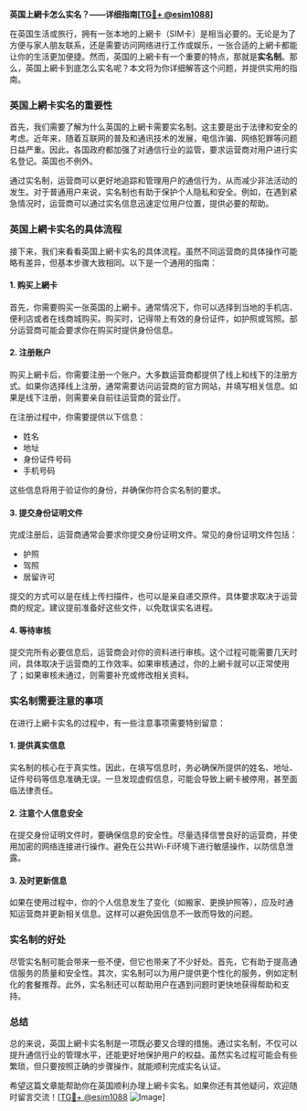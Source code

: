 **英国上網卡怎么实名？——详细指南[[TG💪+ @esim1088](https://t.me/s/esim1088)]**

在英国生活或旅行，拥有一张本地的上網卡（SIM卡）是相当必要的。无论是为了方便与家人朋友联系，还是需要访问网络进行工作或娱乐，一张合适的上網卡都能让你的生活更加便捷。然而，英国的上網卡有一个重要的特点，那就是**实名制**。那么，英国上網卡到底怎么实名呢？本文将为你详细解答这个问题，并提供实用的指南。

### 英国上網卡实名的重要性

首先，我们需要了解为什么英国的上網卡需要实名制。这主要是出于法律和安全的考虑。近年来，随着互联网的普及和通讯技术的发展，电信诈骗、网络犯罪等问题日益严重。因此，各国政府都加强了对通信行业的监管，要求运营商对用户进行实名登记。英国也不例外。

通过实名制，运营商可以更好地追踪和管理用户的通信行为，从而减少非法活动的发生。对于普通用户来说，实名制也有助于保护个人隐私和安全。例如，在遇到紧急情况时，运营商可以通过实名信息迅速定位用户位置，提供必要的帮助。

### 英国上網卡实名的具体流程

接下来，我们来看看英国上網卡实名的具体流程。虽然不同运营商的具体操作可能略有差异，但基本步骤大致相同。以下是一个通用的指南：

#### 1. 购买上網卡

首先，你需要购买一张英国的上網卡。通常情况下，你可以选择到当地的手机店、便利店或者在线商城购买。购买时，记得带上有效的身份证件，如护照或驾照。部分运营商可能会要求你在购买时提供身份信息。

#### 2. 注册账户

购买上網卡后，你需要注册一个账户。大多数运营商都提供了线上和线下的注册方式。如果你选择线上注册，通常需要访问运营商的官方网站，并填写相关信息。如果是线下注册，则需要亲自前往运营商的营业厅。

在注册过程中，你需要提供以下信息：
- 姓名
- 地址
- 身份证件号码
- 手机号码

这些信息将用于验证你的身份，并确保你符合实名制的要求。

#### 3. 提交身份证明文件

完成注册后，运营商通常会要求你提交身份证明文件。常见的身份证明文件包括：
- 护照
- 驾照
- 居留许可

提交的方式可以是在线上传扫描件，也可以是亲自递交原件。具体要求取决于运营商的规定。建议提前准备好这些文件，以免耽误实名进程。

#### 4. 等待审核

提交完所有必要信息后，运营商会对你的资料进行审核。这个过程可能需要几天时间，具体取决于运营商的工作效率。如果审核通过，你的上網卡就可以正常使用了；如果审核未通过，则需要补充或修改相关资料。

### 实名制需要注意的事项

在进行上網卡实名的过程中，有一些注意事项需要特别留意：

#### 1. 提供真实信息

实名制的核心在于真实性。因此，在填写信息时，务必确保所提供的姓名、地址、证件号码等信息准确无误。一旦发现虚假信息，可能会导致上網卡被停用，甚至面临法律责任。

#### 2. 注意个人信息安全

在提交身份证明文件时，要确保信息的安全性。尽量选择信誉良好的运营商，并使用加密的网络连接进行操作。避免在公共Wi-Fi环境下进行敏感操作，以防信息泄露。

#### 3. 及时更新信息

如果在使用过程中，你的个人信息发生了变化（如搬家、更换护照等），应及时通知运营商并更新相关信息。这样可以避免因信息不一致而导致的问题。

### 实名制的好处

尽管实名制可能会带来一些不便，但它也带来了不少好处。首先，它有助于提高通信服务的质量和安全性。其次，实名制可以为用户提供更个性化的服务，例如定制化的套餐推荐。此外，实名制还可以帮助用户在遇到问题时更快地获得帮助和支持。

### 总结

总的来说，英国上網卡实名制是一项既必要又合理的措施。通过实名制，不仅可以提升通信行业的管理水平，还能更好地保护用户的权益。虽然实名过程可能会有些繁琐，但只要按照正确的步骤操作，就能顺利完成实名认证。

希望这篇文章能帮助你在英国顺利办理上網卡实名。如果你还有其他疑问，欢迎随时留言交流！[[TG💪+ @esim1088](https://t.me/s/esim1088) ![Image](https://i.postimg.cc/4NQfJmqS/Snipaste-2025-05-13-00-14-12.png)]